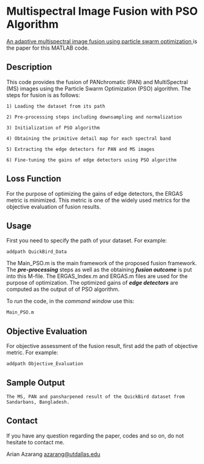 # Multispectral Image Fusion with PSO Algorithm

[An adaptive multispectral image fusion using particle swarm optimization
](https://ieeexplore.ieee.org/abstract/document/7985325) is the paper for this MATLAB code.


Description
----------
This code provides the fusion of PANchromatic (PAN) and MultiSpectral (MS) images using the Particle Swarm Optimization (PSO) algorithm. The steps for fusion is as follows: 

    1) Loading the dataset from its path
    
    2) Pre-processing steps including downsampling and normalization
    
    3) Initialization of PSO algorithm
    
    4) Obtaining the primitive detail map for each spectral band 
    
    5) Extracting the edge detectors for PAN and MS images
    
    6) Fine-tuning the gains of edge detectors using PSO algorithm



Loss Function
--------------
For the purpose of optimizing the gains of edge detectors, the ERGAS metric is minimized. This metric is one of the widely used metrics for the objective evaluation of fusion results. 

Usage
------------
First you need to specify the path of your dataset.
For example:

    addpath QuickBird_Data
The Main_PSO.m is the main framework of the proposed fusion framework. The _**pre-processing**_ steps as well as the obtaining _**fusion outcome**_ is put into this M-file. The ERGAS_Index.m and ERGAS.m files are used for the purpose of optimization. The optimized gains of _**edge detectors**_ are computed as the output of of PSO algorithm. 

To _run_ the code, in the _command window_ use this: 

    Main_PSO.m

Objective Evaluation
----------
For objective assessment of the fusion result, first add the path of objective metric. For example: 

    addpath Objective_Evaluation

Sample Output
-----------
    
    The MS, PAN and pansharpened result of the QuickBird dataset from Sandarbans, Bangladesh. 


Contact
--------
If you have any question regarding the paper, codes and so on, do not hesitate to contact me. 

Arian Azarang  azarang@utdallas.edu
